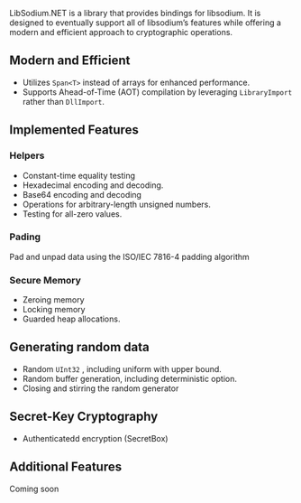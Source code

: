 LibSodium.NET is a library that provides bindings for libsodium. It is designed to eventually support all of libsodium’s features while offering a modern and efficient approach to cryptographic operations.

## Modern and Efficient

- Utilizes `Span<T>` instead of arrays for enhanced performance.
- Supports Ahead-of-Time (AOT) compilation by leveraging `LibraryImport` rather than `DllImport`.

## Implemented Features

### Helpers

- Constant-time equality testing
- Hexadecimal encoding and decoding.
- Base64 encoding and decoding
- Operations for arbitrary-length unsigned numbers.
- Testing for all-zero values.

### Pading

Pad and unpad data using the ISO/IEC 7816-4 padding algorithm

### Secure Memory

- Zeroing memory
- Locking memory
- Guarded heap allocations.

## Generating random data

- Random `UInt32` , including uniform with upper bound.
- Random buffer generation, including deterministic option.
- Closing and stirring the random generator

## Secret-Key Cryptography

- Authenticatedd encryption (SecretBox)

## Additional Features

Coming soon